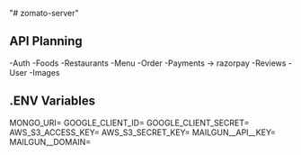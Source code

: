 "# zomato-server" 
## API Planning

-Auth
-Foods
-Restaurants
-Menu
-Order
-Payments -> razorpay
-Reviews
-User
-Images

## .ENV Variables

MONGO_URI=
GOOGLE_CLIENT_ID=
GOOGLE_CLIENT_SECRET=
AWS_S3_ACCESS_KEY=
AWS_S3_SECRET_KEY=
MAILGUN__API__KEY=
MAILGUN__DOMAIN=